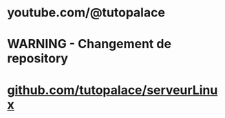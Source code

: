 # youtube.com/@tutopalace

# WARNING - Changement de repository 
# [github.com/tutopalace/serveurLinux](https://github.com/tutopalace/serveurLinux)
